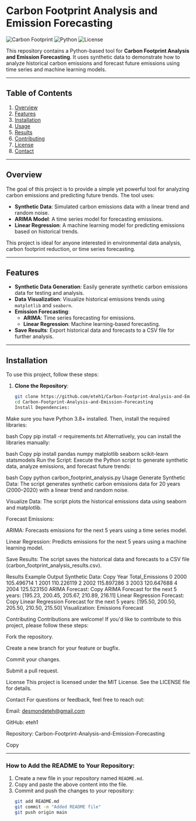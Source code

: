 # Carbon Footprint Analysis and Emission Forecasting

![Carbon Footprint](https://img.shields.io/badge/Carbon-Footprint-green) ![Python](https://img.shields.io/badge/Python-3.8%2B-blue) ![License](https://img.shields.io/badge/License-MIT-orange)

This repository contains a Python-based tool for **Carbon Footprint Analysis and Emission Forecasting**. It uses synthetic data to demonstrate how to analyze historical carbon emissions and forecast future emissions using time series and machine learning models.

---

## Table of Contents
1. [Overview](#overview)
2. [Features](#features)
3. [Installation](#installation)
4. [Usage](#usage)
5. [Results](#results)
6. [Contributing](#contributing)
7. [License](#license)
8. [Contact](#contact)

---

## Overview

The goal of this project is to provide a simple yet powerful tool for analyzing carbon emissions and predicting future trends. The tool uses:
- **Synthetic Data**: Simulated carbon emissions data with a linear trend and random noise.
- **ARIMA Model**: A time series model for forecasting emissions.
- **Linear Regression**: A machine learning model for predicting emissions based on historical trends.

This project is ideal for anyone interested in environmental data analysis, carbon footprint reduction, or time series forecasting.

---

## Features

- **Synthetic Data Generation**: Easily generate synthetic carbon emissions data for testing and analysis.
- **Data Visualization**: Visualize historical emissions trends using `matplotlib` and `seaborn`.
- **Emission Forecasting**:
  - **ARIMA**: Time series forecasting for emissions.
  - **Linear Regression**: Machine learning-based forecasting.
- **Save Results**: Export historical data and forecasts to a CSV file for further analysis.

---

## Installation

To use this project, follow these steps:

1. **Clone the Repository**:
   ```bash
   git clone https://github.com/eteh1/Carbon-Footprint-Analysis-and-Emission-Forecasting.git
   cd Carbon-Footprint-Analysis-and-Emission-Forecasting
   Install Dependencies:
Make sure you have Python 3.8+ installed. Then, install the required libraries:

bash
Copy
pip install -r requirements.txt
Alternatively, you can install the libraries manually:

bash
Copy
pip install pandas numpy matplotlib seaborn scikit-learn statsmodels
Run the Script:
Execute the Python script to generate synthetic data, analyze emissions, and forecast future trends:

bash
Copy
python carbon_footprint_analysis.py
Usage
Generate Synthetic Data:
The script generates synthetic carbon emissions data for 20 years (2000–2020) with a linear trend and random noise.

Visualize Data:
The script plots the historical emissions data using seaborn and matplotlib.

Forecast Emissions:

ARIMA: Forecasts emissions for the next 5 years using a time series model.

Linear Regression: Predicts emissions for the next 5 years using a machine learning model.

Save Results:
The script saves the historical data and forecasts to a CSV file (carbon_footprint_analysis_results.csv).

Results
Example Output
Synthetic Data:
Copy
   Year  Total_Emissions
0  2000        105.496714
1  2001        110.226119
2  2002        115.897286
3  2003        120.647688
4  2004        125.523150
ARIMA Forecast:
Copy
ARIMA Forecast for the next 5 years: [195.23, 200.45, 205.67, 210.89, 216.11]
Linear Regression Forecast:
Copy
Linear Regression Forecast for the next 5 years: [195.50, 200.50, 205.50, 210.50, 215.50]
Visualization:
Emissions Forecast

Contributing
Contributions are welcome! If you'd like to contribute to this project, please follow these steps:

Fork the repository.

Create a new branch for your feature or bugfix.

Commit your changes.

Submit a pull request.

License
This project is licensed under the MIT License. See the LICENSE file for details.

Contact
For questions or feedback, feel free to reach out:

Email: desmondeteh@gmail.com

GitHub: eteh1

Repository: Carbon-Footprint-Analysis-and-Emission-Forecasting

Copy

---

### How to Add the README to Your Repository:
1. Create a new file in your repository named `README.md`.
2. Copy and paste the above content into the file.
3. Commit and push the changes to your repository:
   ```bash
   git add README.md
   git commit -m "Added README file"
   git push origin main
